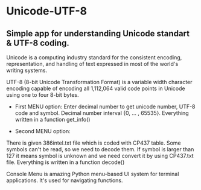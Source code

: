 # Unicode-UTF-8

## Simple app for understanding Unicode standart & UTF-8 coding.

Unicode is a computing industry standard for the consistent encoding, representation, and handling of text expressed in most of the world's writing systems.

UTF-8 (8-bit Unicode Transformation Format) is a variable width character encoding capable of encoding all 1,112,064 valid code points in Unicode using one to four 8-bit bytes.

- First MENU option:
Enter decimal number to get unicode number, UTF-8 code and symbol.
Decimal number interval {0, ... , 65535}.
Everything written in a function get_info()
  
- Second MENU option:

There is given 386intel.txt file which is coded with CP437 table.
Some symbols can't be read, so we need to decode them.
If symbol is larger than 127 it means symbol is unknown and we need convert it by using CP437.txt file.
Everything is written in a function decode()
  
Console Menu is amazing Python menu-based UI system for terminal applications. It's used for navigating functions.
